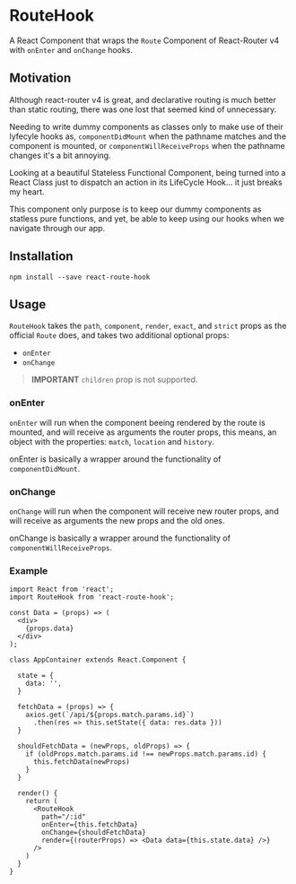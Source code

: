 # RouteHook

A  React Component that wraps the `Route` Component of React-Router v4 with `onEnter` and `onChange` hooks.

## Motivation

Although react-router v4 is great, and declarative routing is much better than static routing, there was one lost that seemed kind of unnecessary.

Needing to write dummy components as classes only to make use of their lyfecyle hooks as, `componentDidMount` when the pathname matches and the component is mounted, or `componentWillReceiveProps` when the pathname changes it's a bit annoying.

Looking at a beautiful Stateless Functional Component, being turned into a React Class just to dispatch an action in its LifeCycle Hook... it just breaks my heart.

This component only purpose is to keep our dummy components as statless pure functions, and yet, be able to keep using our hooks when we navigate through our app.


## Installation

```
npm install --save react-route-hook
```

## Usage

`RouteHook` takes the `path`, `component`, `render`, `exact`, and `strict` props as the official `Route` does, and takes two additional optional props:

- `onEnter`
- `onChange`

> **IMPORTANT** `children` prop is not supported.

### onEnter

`onEnter` will run when the component beeing rendered by the route is mounted, and will receive as arguments the router props, this means, an object with the properties: `match`, `location` and `history`.

onEnter is basically a wrapper around the functionality of `componentDidMount`.

### onChange

`onChange` will run when the component will receive new router props, and will receive as arguments the new props and the old ones. 

onChange is basically a wrapper around the functionality of `componentWillReceiveProps`.

### Example


```JSX
import React from 'react';
import RouteHook from 'react-route-hook';

const Data = (props) => (
  <div>
    {props.data}
  </div>
);

class AppContainer extends React.Component {

  state = {
    data: '',
  }

  fetchData = (props) => {
    axios.get(`/api/${props.match.params.id}`)
      .then(res => this.setState({ data: res.data }))
  }

  shouldFetchData = (newProps, oldProps) => {
    if (oldProps.match.params.id !== newProps.match.params.id) {
      this.fetchData(newProps)
    }
  }

  render() {
    return (
      <RouteHook 
        path="/:id"
        onEnter={this.fetchData}
        onChange={shouldFetchData}
        render={(routerProps) => <Data data={this.state.data} />}
      />
    )
  }
} 

```
